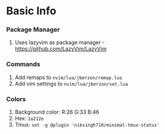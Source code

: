 # Basic Info
### Package Manager
1. Uses lazyvim as package manager - https://github.com/LazyVim/LazyVim

### Commands
1. Add remaps to `nvim/lua/jberzon/remap.lua`
2. Add vim settings to `nvim/lua/jberzon/set.lua`

### Colors
1. Background color: R:26 G:33 B:46 
2. Hex: `1a212e`
3. Tmux: `set -g @plugin 'niksingh710/minimal-tmux-status'`

